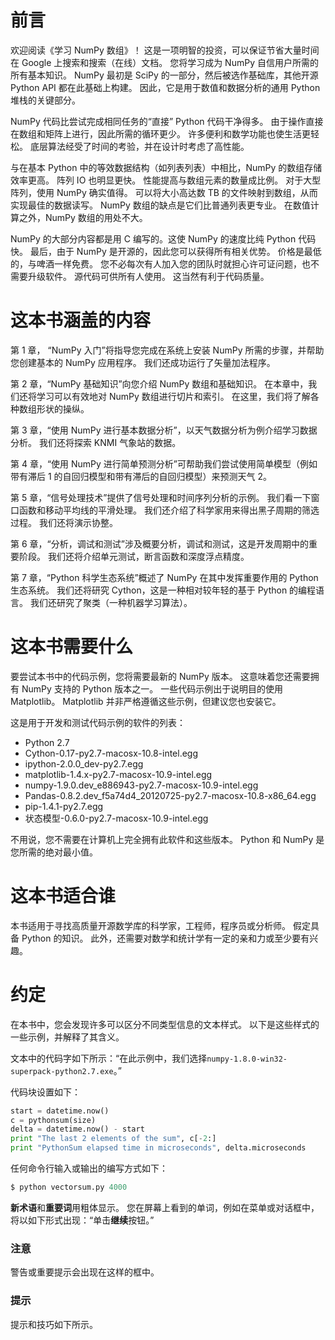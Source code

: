 # 前言

欢迎阅读《学习 NumPy 数组》！ 这是一项明智的投资，可以保证节省大量时间在 Google 上搜索和搜索（在线）文档。 您将学习成为 NumPy 自信用户所需的所有基本知识。 NumPy 最初是 SciPy 的一部分，然后被选作基础库，其他开源 Python API 都在此基础上构建。 因此，它是用于数值和数据分析的通用 Python 堆栈的关键部分。

NumPy 代码比尝试完成相同任务的“直接” Python 代码干净得多。 由于操作直接在数组和矩阵上进行，因此所需的循环更少。 许多便利和数学功能也使生活更轻松。 底层算法经受了时间的考验，并在设计时考虑了高性能。

与在基本 Python 中的等效数据结构（如列表列表）中相比，NumPy 的数组存储效率更高。 阵列 IO 也明显更快。 性能提高与数组元素的数量成比例。 对于大型阵列，使用 NumPy 确实值得。 可以将大小高达数 TB 的文件映射到数组，从而实现最佳的数据读写。 NumPy 数组的缺点是它们比普通列表更专业。 在数值计算之外，NumPy 数组的用处不大。

NumPy 的大部分内容都是用 C 编写的。这使 NumPy 的速度比纯 Python 代码快。 最后，由于 NumPy 是开源的，因此您可以获得所有相关优势。 价格是最低的，与啤酒一样免费。 您不必每次有人加入您的团队时就担心许可证问题，也不需要升级软件。 源代码可供所有人使用。 这当然有利于代码质量。

# 这本书涵盖的内容

第 1 章， “NumPy 入门”将指导您完成在系统上安装 NumPy 所需的步骤，并帮助您创建基本的 NumPy 应用程序。 我们还成功运行了矢量加法程序。

第 2 章，“NumPy 基础知识”向您介绍 NumPy 数组和基础知识。 在本章中，我们还将学习可以有效地对 NumPy 数组进行切片和索引。 在这里，我们将了解各种数组形状的操纵。

第 3 章，“使用 NumPy 进行基本数据分析”，以天气数据分析为例介绍学习数据分析。 我们还将探索 KNMI 气象站的数据。

第 4 章，“使用 NumPy 进行简单预测分析”可帮助我们尝试使用简单模型（例如带有滞后 1 的自回归模型和带有滞后的自回归模型）来预测天气 2。

第 5 章，“信号处理技术”提供了信号处理和时间序列分析的示例。 我们看一下窗口函数和移动平均线的平滑处理。 我们还介绍了科学家用来得出黑子周期的筛选过程。 我们还将演示协整。

第 6 章，“分析，调试和测试”涉及概要分析，调试和测试，这是开发周期中的重要阶段。 我们还将介绍单元测试，断言函数和深度浮点精度。

第 7 章，“Python 科学生态系统”概述了 NumPy 在其中发挥重要作用的 Python 生态系统。 我们还将研究 Cython，这是一种相对较年轻的基于 Python 的编程语言。 我们还研究了聚类（一种机器学习算法）。

# 这本书需要什么

要尝试本书中的代码示例，您将需要最新的 NumPy 版本。 这意味着您还需要拥有 NumPy 支持的 Python 版本之一。 一些代码示例出于说明目的使用 Matplotlib。 Matplotlib 并非严格遵循这些示例，但建议您也安装它。

这是用于开发和测试代码示例的软件的列表：

*   Python 2.7
*   Cython-0.17-py2.7-macosx-10.8-intel.egg
*   ipython-2.0.0_dev-py2.7.egg
*   matplotlib-1.4.x-py2.7-macosx-10.9-intel.egg
*   numpy-1.9.0.dev_e886943-py2.7-macosx-10.9-intel.egg
*   Pandas-0.8.2.dev_f5a74d4_20120725-py2.7-macosx-10.8-x86_64.egg
*   pip-1.4.1-py2.7.egg
*   状态模型-0.6.0-py2.7-macosx-10.9-intel.egg

不用说，您不需要在计算机上完全拥有此软件和这些版本。 Python 和 NumPy 是您所需的绝对最小值。

# 这本书适合谁

本书适用于寻找高质量开源数学库的科学家，工程师，程序员或分析师。 假定具备 Python 的知识。 此外，还需要对数学和统计学有一定的亲和力或至少要有兴趣。

# 约定

在本书中，您会发现许多可以区分不同类型信息的文本样式。 以下是这些样式的一些示例，并解释了其含义。

文本中的代码字如下所示：“在此示例中，我们选择`numpy-1.8.0-win32-superpack-python2.7.exe`。”

代码块设置如下：

```py
start = datetime.now()
c = pythonsum(size)
delta = datetime.now() - start
print "The last 2 elements of the sum", c[-2:]
print "PythonSum elapsed time in microseconds", delta.microseconds
```

任何命令行输入或输出的编写方式如下：

```py
$ python vectorsum.py 4000

```

**新术语**和**重要词**用粗体显示。 您在屏幕上看到的单词，例如在菜单或对话框中，将以如下形式出现：“单击**继续**按钮。”

### 注意

警告或重要提示会出现在这样的框中。

### 提示

提示和技巧如下所示。

